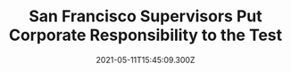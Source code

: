 ---
childof: media
contenttype: updates
contentcat: media
title: 'San Francisco Supervisors Put Corporate Responsibility to the Test'
date: 2021-05-11T15:45:09.300Z
postauthorname: Christina Leimer
postauthortitle: Princeton University
authorpic: /images/bios/elab_thumb_sm.jpg
outlet: LA Progressive
link: https://www.laprogressive.com/put-corporate-responsibility-to-the-test/
thumb: san-francisco-rain-1200.jpeg
listSummary: In San Francisco, Supervisors are taking an unusual tack. Just to cover tenants’ COVID-related rent debt accumulated from April through September 2020, their Budget and Legislative Analyst estimated the City would need about two to four times the $54 million allocated. With the national moratorium on evictions looming, and such high unmet need, in March the Supervisors passed a resolution asking giant corporate landlords to negotiate with their tenant associations and use their own financial resources to help their tenants.
---